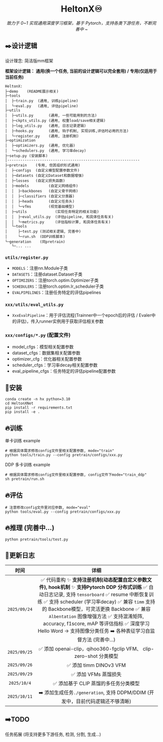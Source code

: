 <div align='center'>
    <h1>HeltonX♾️</h1>
    <p><em>致力于 0~1 实现通用深度学习框架，基于 Pytorch，支持各类下游任务，不断完善中 ~</em></p>
</div>






## ✒️设计逻辑
设计理念: 简洁版mm框架

**框架设计逻辑： 通用(换一个任务, 当前的设计逻辑可以完全套用) / 专用(仅适用于当前任务)**

```
HeltonX:
├─demo    (README展示相关)
├─tools
│  ├─train.py  (通用, 训练pipeline)
│  └─eval.py   (通用, 评估pipeline)
├─utils            
│  ├─utils.py       (通用, 一些可能用到的方法)
│  ├─ckpts_utils.py (通用, 权重load/save相关逻辑)
│  ├─log_utils.py   (通用, 日志记录逻辑)
│  ├─hooks.py       (通用, 钩子机制, 实现训练,评估时必用的方法)
│  └─register.py    (通用, 注册机制)
├─optimization
│  ├─optimizers.py  (通用, 优化器)
│  └─schedulers.py  (通用, 学习率decay)
├─setup.py (安装脚本)
│------------------------------------------------------------- 
├─pretrain    (专用, 但其组织形式通用)
│  ├─configs  (自定义模型配置参数文件)
│  ├─datasets (自定义Dataset和数据增强)
│  ├─losses   (自定义损失函数)
│  ├─models         (自定义网络组件)
│  │  ├─backbones   (自定义骨干网络)
│  │  ├─classifiers (自定义分类器)
│  │  ├─heads       (自定义任务头)
│  │  └─vfms        (视觉基础模型)
│  ├─utils             (实现任务特定的相关功能)
│  │  ├─eval_utils.py  (评估pipeline, 和具体任务有关)
│  │  └─metrics.py     (评估指标计算, 和具体任务有关)
│  └─tools             
│     ├─test.py (测试相关逻辑, 完善中)
│     └─run.sh  (DDP训练脚本)
└─generation    (同pretrain)
   └─... ...
```

###  `utils/register.py`

- `MODELS`：注册nn.Module子类
- `DATASETS`：注册dataset.Dataset子类
- `OPTIMIZERS`：注册torch.optim.Optimizer子类
- `SCHEDULERS`：注册torch.optim.lr_scheduler子类
- `EVALPIPELINES`：注册任务特定的评估pipelines

### `xxx/utils/eval_utils.py`

- `XxxEvalPipeline`：用于评估流程(Trainner中一个epoch后的评估 / Evaler中的评估)，传入runner实例用于获取评估相关参数

### `xxx/configs/*.py`  (配置文件)

- model_cfgs：模型相关配置参数
- dataset_cfgs：数据集相关配置参数
- optimizer_cfg：优化器相关配置参数
- scheduler_cfgs：学习率decay相关配置参数
- eval_pipeline_cfgs：任务特定的评估pipeline配置参数

## 🔧安装

```
conda create -n hx python=3.10
cd HeltonXNet
pip install -r requirements.txt
pip install -e .
```




## 🔥训练

单卡训练 example

```
# 根据具体需求修改config文件里相关配置参数, mode="train"
python tools/train.py --config pretrain/configs/xxx.py
```

DDP 多卡训练 example

```
# 根据具体需求修改config文件里相关配置参数, config文件下mode="train_ddp"
sh pretrain/run.sh
```



## 🔥评估

```
# 注意修改config文件里对应参数, mode="eval"
python tools/eval.py --config pretrain/configs/xxx.py
```



## 🔥推理 (完善中...)

```
python pretrain/tools/test.py 
```





## 📃更新日志
|     时间     |                             详细                             |
| :----------: | :----------------------------------------------------------: |
| `2025/09/24` | ✅ 代码重构  ✨ **支持注册机制(动态配置自定义参数文件), hook机制**  ✨ **支持Pytorch DDP 分布式训练**  ✅ 自动日志记录, 支持 `tensorboard`  ✅ resume 中断恢复训练  ✅ 支持 scheduler (学习率decay)  ✅ 兼容 `timm` 支持的 Backbone模型，可灵活更换 Backbone  ✅ 兼容 `Albentation` 图像增强方法  ✅ 支持混淆矩阵, accuracy, f1score, mAP 等评估指标  ✅ 深度学习 Hello Word -> 支持图像分类任务  ➡️ 各种表征学习自监督方法 (完善中...) |
| `2025/09/25` | ✅ 添加 openai-clip，qihoo360-fgclip VFM、 clip-zero-shot 分类模型 |
| `2025/09/26` |                    ✅ 添加 timm DINOv3 VFM                    |
| `2025/09/29` |                     ✅ 添加 VFMs 蒸馏损失                     |
| `2025/10/4`  |             ✅ 添加基于 CLIP 蒸馏的多任务分类模型             |
| `2025/10/11` | ➡️ 添加生成任务`./generation`, 支持 DDPM/DDIM (开发中，目前代码逻辑还不够清晰) |



## ➡️TODO
任务拓展 (将支持更多下游任务, 检测, 分割, 生成...)

